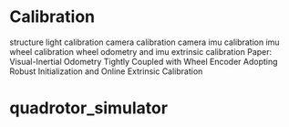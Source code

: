 # Calibration
  structure light calibration
  camera calibration
  camera imu calibration
  imu wheel calibration
    wheel odometry and imu extrinsic calibration
    Paper: Visual-Inertial Odometry Tightly Coupled with Wheel Encoder Adopting Robust Initialization and Online Extrinsic Calibration

# quadrotor_simulator